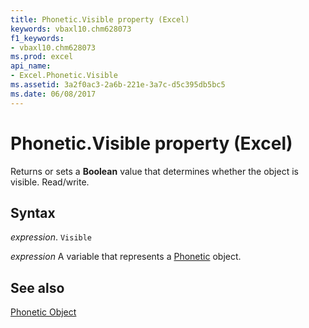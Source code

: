 ```yaml
---
title: Phonetic.Visible property (Excel)
keywords: vbaxl10.chm628073
f1_keywords:
- vbaxl10.chm628073
ms.prod: excel
api_name:
- Excel.Phonetic.Visible
ms.assetid: 3a2f0ac3-2a6b-221e-3a7c-d5c395db5bc5
ms.date: 06/08/2017
---
```



# Phonetic.Visible property (Excel)

Returns or sets a  **Boolean** value that determines whether the object is visible. Read/write.


## Syntax

 _expression_. `Visible`

 _expression_ A variable that represents a [Phonetic](Excel.Phonetic.md) object.


## See also


[Phonetic Object](Excel.Phonetic.md)

